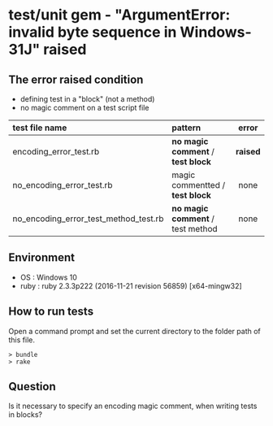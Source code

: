 # test/unit gem - "ArgumentError: invalid byte sequence in Windows-31J" raised

## The error raised condition

* defining test in a "block" (not a method)
* no magic comment on a test script file

|test file name| pattern|error|
|:--|:--|:----:|
|encoding_error_test.rb| __no magic comment__ / __test block__ |__raised__|
|no_encoding_error_test.rb| magic commentted / __test block__ |none|
|no_encoding_error_test_method_test.rb| __no magic comment__ / test method |none|


## Environment

* OS : Windows 10
* ruby : ruby 2.3.3p222 (2016-11-21 revision 56859) [x64-mingw32]



## How to run tests

Open a command prompt and set the current directory to the folder path of this file.


```
> bundle
> rake
```

## Question

Is it necessary to specify an encoding magic comment, when writing tests in blocks?
